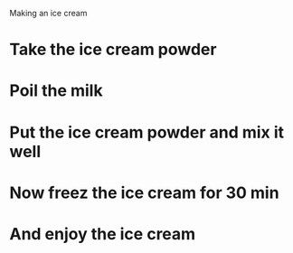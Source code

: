   Making an ice cream
# Take the ice cream powder
# Poil the milk
# Put the ice cream powder and mix it well
# Now freez the ice cream for 30 min
# And enjoy the ice cream
